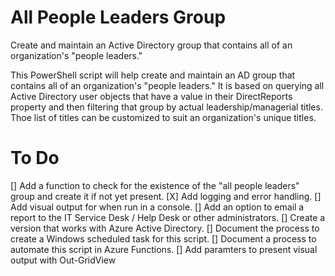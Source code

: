 # All People Leaders Group
Create and maintain an Active Directory group that contains all of an organization's "people leaders."

This PowerShell script will help create and maintain an AD group that contains all of an organization's "people leaders." It is based on querying all Active Directory user objects that have a value in their DirectReports property and then filtering that group by actual leadership/managerial titles. Thoe list of titles can be customized to suit an organization's unique titles.

# To Do
 [] Add a function to check for the existence of the "all people leaders" group and create it if not yet present.
 [X] Add logging and error handling.
 [] Add visual output for when run in a console.
 [] Add an option to email a report to the IT Service Desk / Help Desk or other administrators.
 [] Create a version that works with Azure Active Directory.
 [] Document the process to create a Windows scheduled task for this script.
 [] Document a process to automate this script in Azure Functions.
 [] Add paramters to present visual output with Out-GridView
